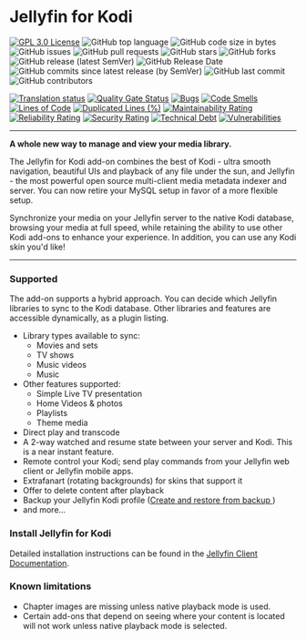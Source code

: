 # Jellyfin for Kodi

[![GPL 3.0 License](https://img.shields.io/github/license/jellyfin/jellyfin-kodi)](https://github.com/jellyfin/jellyfin-kodi)
![GitHub top language](https://img.shields.io/github/languages/top/jellyfin/jellyfin-kodi)
![GitHub code size in bytes](https://img.shields.io/github/languages/code-size/jellyfin/jellyfin-kodi)
![GitHub issues](https://img.shields.io/github/issues/jellyfin/jellyfin-kodi)
![GitHub pull requests](https://img.shields.io/github/issues-pr/jellyfin/jellyfin-kodi)
![GitHub stars](https://img.shields.io/github/stars/jellyfin/jellyfin-kodi?style=social)
![GitHub forks](https://img.shields.io/github/forks/jellyfin/jellyfin-kodi?style=social)
![GitHub release (latest SemVer)](https://img.shields.io/github/v/release/jellyfin/jellyfin-kodi)
![GitHub Release Date](https://img.shields.io/github/release-date/jellyfin/jellyfin-kodi)
![GitHub commits since latest release (by SemVer)](https://img.shields.io/github/commits-since/jellyfin/jellyfin-kodi/latest/master?sort=semver)
![GitHub last commit](https://img.shields.io/github/last-commit/jellyfin/jellyfin-kodi)
![GitHub contributors](https://img.shields.io/github/contributors/jellyfin/jellyfin-kodi)

[![Translation status](https://translate.jellyfin.org/widgets/jellyfin/-/jellyfin-kodi/svg-badge.svg)](https://translate.jellyfin.org/engage/jellyfin/?utm_source=widget)
[![Quality Gate Status](https://sonarcloud.io/api/project_badges/measure?project=jellyfin_jellyfin-kodi&metric=alert_status)](https://sonarcloud.io/dashboard?id=jellyfin_jellyfin-kodi)
[![Bugs](https://sonarcloud.io/api/project_badges/measure?project=jellyfin_jellyfin-kodi&metric=bugs)](https://sonarcloud.io/dashboard?id=jellyfin_jellyfin-kodi)
[![Code Smells](https://sonarcloud.io/api/project_badges/measure?project=jellyfin_jellyfin-kodi&metric=code_smells)](https://sonarcloud.io/dashboard?id=jellyfin_jellyfin-kodi)
[![Lines of Code](https://sonarcloud.io/api/project_badges/measure?project=jellyfin_jellyfin-kodi&metric=ncloc)](https://sonarcloud.io/dashboard?id=jellyfin_jellyfin-kodi)
[![Duplicated Lines (%)](https://sonarcloud.io/api/project_badges/measure?project=jellyfin_jellyfin-kodi&metric=duplicated_lines_density)](https://sonarcloud.io/dashboard?id=jellyfin_jellyfin-kodi)
[![Maintainability Rating](https://sonarcloud.io/api/project_badges/measure?project=jellyfin_jellyfin-kodi&metric=sqale_rating)](https://sonarcloud.io/dashboard?id=jellyfin_jellyfin-kodi)
[![Reliability Rating](https://sonarcloud.io/api/project_badges/measure?project=jellyfin_jellyfin-kodi&metric=reliability_rating)](https://sonarcloud.io/dashboard?id=jellyfin_jellyfin-kodi)
[![Security Rating](https://sonarcloud.io/api/project_badges/measure?project=jellyfin_jellyfin-kodi&metric=security_rating)](https://sonarcloud.io/dashboard?id=jellyfin_jellyfin-kodi)
[![Technical Debt](https://sonarcloud.io/api/project_badges/measure?project=jellyfin_jellyfin-kodi&metric=sqale_index)](https://sonarcloud.io/dashboard?id=jellyfin_jellyfin-kodi)
[![Vulnerabilities](https://sonarcloud.io/api/project_badges/measure?project=jellyfin_jellyfin-kodi&metric=vulnerabilities)](https://sonarcloud.io/dashboard?id=jellyfin_jellyfin-kodi)
___

**A whole new way to manage and view your media library.**

The Jellyfin for Kodi add-on combines the best of Kodi - ultra smooth navigation, beautiful UIs and playback of any file under the sun, and Jellyfin - the most powerful open source multi-client media metadata indexer and server. You can now retire your MySQL setup in favor of a more flexible setup.

Synchronize your media on your Jellyfin server to the native Kodi database, browsing your media at full speed, while retaining the ability to use other Kodi add-ons to enhance your experience. In addition, you can use any Kodi skin you'd like!
___

### Supported

The add-on supports a hybrid approach. You can decide which Jellyfin libraries to sync to the Kodi database. Other libraries and features are accessible dynamically, as a plugin listing.
- Library types available to sync:
  + Movies and sets
  + TV shows
  + Music videos
  + Music
- Other features supported:
  + Simple Live TV presentation
  + Home Videos & photos
  + Playlists
  + Theme media
- Direct play and transcode
- A 2-way watched and resume state between your server and Kodi. This is a near instant feature.
- Remote control your Kodi; send play commands from your Jellyfin web client or Jellyfin mobile apps.
- Extrafanart (rotating backgrounds) for skins that support it
- Offer to delete content after playback
- Backup your Jellyfin Kodi profile ([Create and restore from backup
](https://web.archive.org/web/20190202213116/https://github.com/MediaBrowser/plugin.video.emby/wiki/create-and-restore-from-backup))
- and more...

### Install Jellyfin for Kodi

Detailed installation instructions can be found in the [Jellyfin Client Documentation](https://docs.jellyfin.org/general/clients/kodi.html).

<!-- Get started with the [wiki guide](https://github.com/MediaBrowser/plugin.video.emby/wiki) -->

### Known limitations
- Chapter images are missing unless native playback mode is used.
- Certain add-ons that depend on seeing where your content is located will not work unless native playback mode is selected.
